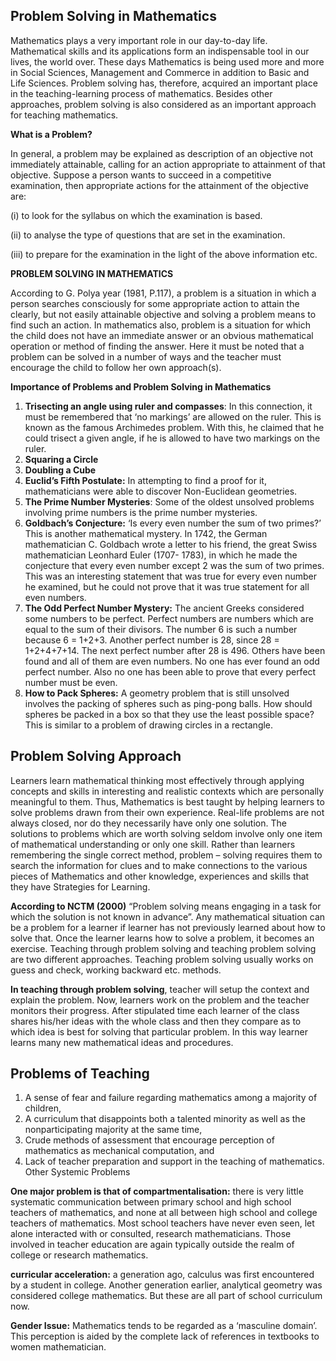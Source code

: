 ## Problem Solving in Mathematics

Mathematics plays a very important role in our day-to-day life. Mathematical skills and its applications form an indispensable tool in our lives, the world over. These days Mathematics is being used more and more in Social Sciences, Management and Commerce in addition to Basic and Life Sciences. Problem solving has, therefore, acquired an important place in the teaching-learning process of mathematics. Besides other approaches, problem solving is also considered as an important approach for teaching mathematics.

**What is a Problem?**

In general, a problem may be explained as description of an objective not immediately attainable, calling for an action appropriate to attainment of that objective. Suppose a person wants to succeed in a competitive examination, then appropriate actions for the attainment of the objective are:

(i) to look for the syllabus on which the examination is based.

(ii) to analyse the type of questions that are set in the examination.

(iii) to prepare for the examination in the light of the above information etc.

**PROBLEM SOLVING IN MATHEMATICS**

According to G. Polya year (1981, P.117), a problem is a situation in which a person
searches consciously for some appropriate action to attain the clearly, but not easily attainable objective and solving a problem means to find such an action. In mathematics also, problem is a situation for which the child does not have an immediate answer or an obvious mathematical operation or method of finding the answer. Here it must be noted that a problem can be solved in a number of ways and the teacher must encourage the child to follow her own approach(s).

**Importance of Problems and Problem Solving in Mathematics**

1.  **Trisecting an angle using ruler and compasses**: In this connection, it must be remembered that ‘no markings’ are allowed on the ruler. This is known as the famous Archimedes problem. With this, he claimed that he could trisect a given angle, if he is allowed to have two markings on the ruler.
2.  **Squaring a Circle**
3.  **Doubling a Cube**
4.  **Euclid’s Fifth Postulate:** In attempting to find a proof for it, mathematicians were able to discover Non-Euclidean geometries.
5.  **The Prime Number Mysteries**: Some of the oldest unsolved problems involving prime numbers is the prime number mysteries.
6.  **Goldbach’s Conjecture:** ‘Is every even number the sum of two primes?’ This is another mathematical mystery. In 1742, the German mathematician C. Goldbach wrote a letter to his friend, the great Swiss mathematician Leonhard Euler (1707- 1783), in which he made the conjecture that every even number except 2 was the sum of two primes. This was an interesting statement that was true for every even number he examined, but he could not prove that it was true statement for all even numbers.
7.  **The Odd Perfect Number Mystery:** The ancient Greeks considered some numbers to be perfect. Perfect numbers are numbers which are equal to the sum of their divisors. The number 6 is such a number because 6 = 1+2+3. Another perfect number is 28, since 28 = 1+2+4+7+14. The next perfect number after 28 is 496. Others have been found and all of them are even numbers. No one has ever found an odd perfect number. Also no one has been able to prove that every perfect number must be even.
8.  **How to Pack Spheres:** A geometry problem that is still unsolved involves the packing of spheres such as ping-pong balls. How should spheres be packed in a box so that they use the least possible space? This is similar to a problem of drawing circles in a rectangle.

## Problem Solving Approach

Learners learn mathematical thinking most effectively through applying concepts and skills in interesting and realistic contexts which are personally meaningful to them. Thus, Mathematics is best taught by helping learners to solve problems drawn from their own experience. Real-life problems are not always closed, nor do they necessarily have only one solution. The solutions to problems which are worth solving seldom involve only one item of mathematical understanding or only one skill. Rather than learners remembering the single correct method, problem – solving requires them to search the information for clues and to make connections to the various pieces of Mathematics and other knowledge, experiences and skills that they have Strategies for Learning.

**According to NCTM (2000)** “Problem solving means engaging in a task for which the solution is not known in advance”. Any mathematical situation can be a problem for a learner if learner has not previously learned about how to solve that. Once the learner learns how to solve a problem, it becomes an exercise. Teaching through problem solving and teaching problem solving are two different approaches. Teaching problem solving usually works on guess and check, working backward etc. methods.

**In teaching through problem solving**, teacher will setup the context and explain the problem. Now, learners work on the problem and the teacher monitors their progress. After stipulated time each learner of the class shares his/her ideas with the whole class and then they compare as to which idea is best for solving that particular problem. In this way learner learns many new mathematical ideas and procedures.

## Problems of Teaching

1.  A sense of fear and failure regarding mathematics among a majority of children,
2.  A curriculum that disappoints both a talented minority as well as the nonparticipating majority at the same time,
3.  Crude methods of assessment that encourage perception of mathematics as mechanical computation, and
4.  Lack of teacher preparation and support in the teaching of mathematics. Other Systemic Problems

**One major problem is that of compartmentalisation:** there is very little systematic communication between primary school and high school teachers of mathematics, and none at all between high school and college teachers of mathematics. Most school teachers have never even seen, let alone interacted with or consulted, research mathematicians. Those involved in teacher education are again typically outside the realm of college or research mathematics.

**curricular acceleration:** a generation ago, calculus was first encountered by a student in college. Another generation earlier, analytical geometry was considered college mathematics. But these are all part of school curriculum now.

**Gender Issue:** Mathematics tends to be regarded as a ‘masculine domain’. This perception is aided by the complete lack of references in textbooks to women mathematician.
